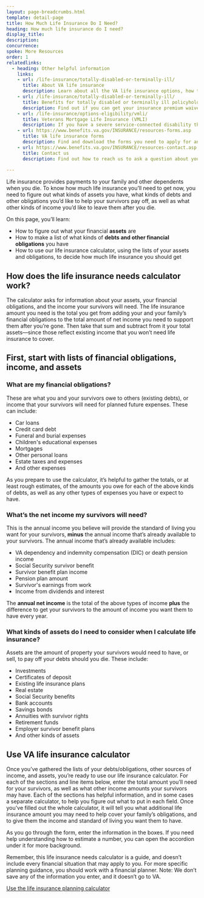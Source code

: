 ```yaml
---
layout: page-breadcrumbs.html
template: detail-page
title: How Much Life Insurance Do I Need?
heading: How much life insurance do I need?
display_title: 
description: 
concurrence: 
spoke: More Resources
order: 1
relatedlinks:
  - heading: Other helpful information
    links:
    - url: /life-insurance/totally-disabled-or-terminally-ill/
      title: About VA life insurance
      description: Learn about all the VA life insurance options, how to file claims, and how to manage your benefits.
    - url: /life-insurance/totally-disabled-or-terminally-ill/
      title: Benefits for totally disabled or terminally ill policyholders
      description: Find out if you can get your insurance premium waived or receive your benefits early in certain situations.
    - url: /life-insurance/options-eligibility/vmli/
      title: Veterans Mortgage Life Insurance (VMLI)
      description: If you have a severe service-connected disability that we’ve concluded was caused—or made worse—by your service, you may be able to get Veterans’ Mortgage Life Insurance (VMLI). In the event of your death, this mortgage protection insurance can help your family pay off the home mortgage on a home that’s been adapted to meet your needs.
    - url: https://www.benefits.va.gov/INSURANCE/resources-forms.asp
      title: VA life insurance forms
      description: Find and download the forms you need to apply for and manage your life insurance benefits.
    - url: https://www.benefits.va.gov/INSURANCE/resources-contact.asp
      title: Contact us
      description: Find out how to reach us to ask a question about your policy or to file a claim for benefits.
      
---
```


<div class="va-introtext">

Life insurance provides payments to your family and other dependents when you die. To know how much life insurance you’ll need to get now, you need to figure out what kinds of assets you have, what kinds of debts and other obligations you’d like to help your survivors pay off, as well as what other kinds of income you’d like to leave them after you die. </br>

On this page, you’ll learn:
- How to figure out what your financial **assets** are
- How to make a list of what kinds of **debts and other financial obligations** you have 
- How to use our life insurance calculator, using the lists of your assets and obligations, to decide how much life insurance you should get 

</div>

## How does the life insurance needs calculator work?

The calculator asks for information about your assets, your financial obligations, and the income your survivors will need. The life insurance amount you need is the total you get from adding your and your family’s financial obligations to the total amount of net income you need to support them after you’re gone. Then take that sum and subtract from it your total assets—since those reflect existing income that you won’t need life insurance to cover.

## First, start with lists of financial obligations, income, and assets

### What are my financial obligations?

These are what you and your survivors owe to others (existing debts), or income that your survivors will need for planned future expenses. These can include:

- Car loans
-	Credit card debt
-	Funeral and burial expenses
-	Children's educational expenses
-	Mortgages
-	Other personal loans
-	Estate taxes and expenses
-	And other expenses

As you prepare to use the calculator, it’s helpful to gather the totals, or at least rough estimates, of the amounts you owe for each of the above kinds of debts, as well as any other types of expenses you have or expect to have.

### What’s the net income my survivors will need?

This is the annual income you believe will provide the standard of living you want for your survivors, **minus** the annual income that’s already available to your survivors. The annual income that’s already available includes:

-	VA dependency and indemnity compensation (DIC) or death pension income
-	Social Security survivor benefit
-	Survivor benefit plan income
-	Pension plan amount
-	Survivor's earnings from work
-	Income from dividends and interest

The **annual net income** is the total of the above types of income **plus** the difference to get your survivors to the amount of income you want them to have every year.

### What kinds of assets do I need to consider when I calculate life insurance?

Assets are the amount of property your survivors would need to have, or sell, to pay off your debts should you die. These include:

-	Investments
-	Certificates of deposit
-	Existing life insurance plans
-	Real estate
-	Social Security benefits
-	Bank accounts
-	Savings bonds
-	Annuities with survivor rights
-	Retirement funds
-	Employer survivor benefit plans
-	And other kinds of assets

## Use VA life insurance calculator

Once you’ve gathered the lists of your debts/obligations, other sources of income, and assets, you’re ready to use our life insurance calculator. For each of the sections and line items below, enter the total amount you’ll need for your survivors, as well as what other income amounts your survivors may have. Each of the sections has helpful information, and in some cases a separate calculator, to help you figure out what to put in each field. Once you’ve filled out the whole calculator, it will tell you what additional life insurance amount you may need to help cover your family’s obligations, and to give them the income and standard of living you want them to have. </br>

As you go through the form, enter the information in the boxes. If you need help understanding how to estimate a number, you can open the accordion under it for more background. </br>

Remember, this life insurance needs calculator is a guide, and doesn’t include every financial situation that may apply to you. For more specific planning guidance, you should work with a financial planner. Note: We don’t save any of the information you enter, and it doesn’t go to VA. </br>

[Use the life insurance planning calculator](https://www.benefits.va.gov/INSURANCE/introCalc.asp#what)



